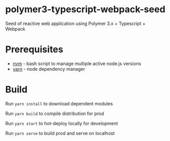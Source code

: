 # polymer3-typescript-webpack-seed
Seed of reactive web application using Polymer 3.x + Typescript + Webpack

Prerequisites
==
- [nvm](https://github.com/creationix/nvm) - bash script to manage multiple active node.js versions
- [yarn](https://yarnpkg.com/en/) - node dependency manager

Build
==

  Run `yarn install` to download dependent modules
  
  Run `yarn build` to compile distribution for prod
  
  Run `yarn start` to hot-deploy locally for development
  
  Run `yarn serve` to build prod and serve on localhost
